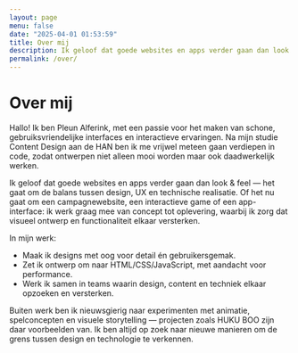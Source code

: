 ```yaml
---
layout: page
menu: false
date: "2025-04-01 01:53:59"
title: Over mij
description: Ik geloof dat goede websites en apps verder gaan dan look & feel — het gaat om de balans tussen design, UX en technische realisatie.
permalink: /over/
---
```


# Over mij

Hallo! Ik ben Pleun Alferink, met een passie voor het maken van schone, gebruiksvriendelijke interfaces en interactieve ervaringen. Na mijn studie Content Design aan de HAN ben ik me vrijwel meteen gaan verdiepen in code, zodat ontwerpen niet alleen mooi worden maar ook daadwerkelijk werken.

Ik geloof dat goede websites en apps verder gaan dan look & feel — het gaat om de balans tussen design, UX en technische realisatie. Of het nu gaat om een campagnewebsite, een interactieve game of een app-interface: ik werk graag mee van concept tot oplevering, waarbij ik zorg dat visueel ontwerp en functionaliteit elkaar versterken.

In mijn werk:

- Maak ik designs met oog voor detail én gebruikersgemak.
- Zet ik ontwerp om naar HTML/CSS/JavaScript, met aandacht voor performance.
- Werk ik samen in teams waarin design, content en techniek elkaar opzoeken en versterken.

Buiten werk ben ik nieuwsgierig naar experimenten met animatie, spelconcepten en visuele storytelling — projecten zoals HUKU BOO zijn daar voorbeelden van. Ik ben altijd op zoek naar nieuwe manieren om de grens tussen design en technologie te verkennen.





